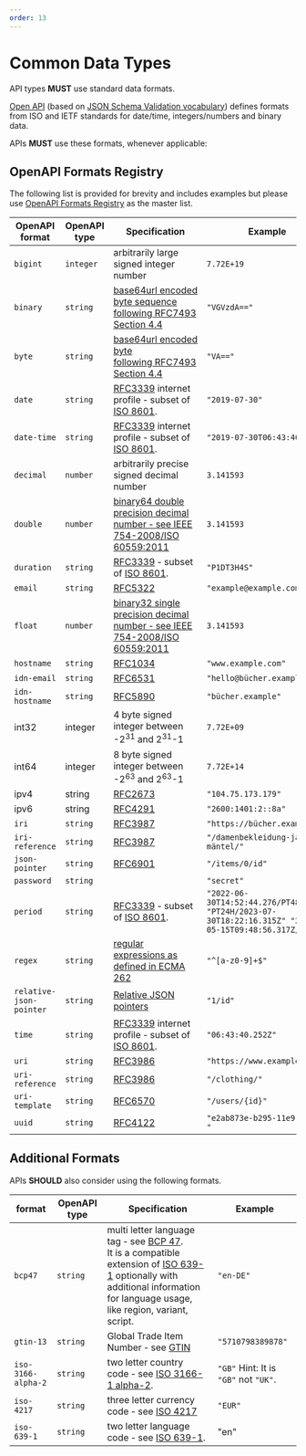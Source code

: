 ```yaml
---
order: 13
---
```


# Common Data Types

API types **MUST** use standard data formats.

[Open API][1] (based on [JSON Schema Validation vocabulary][2]) defines formats from ISO and IETF standards for date/time, integers/numbers and binary data.

APIs **MUST** use these formats, whenever applicable:

## OpenAPI Formats Registry

The following list is provided for brevity and includes examples but please use [OpenAPI Formats Registry][3] as the master list.

| OpenAPI format | OpenAPI type | Specification | Example |
| - | - | - | - |
| `bigint` | `integer` | arbitrarily large signed integer number | `7.72E+19` |
| `binary` | `string` | [base64url encoded byte sequence following RFC7493 Section 4.4][4] | `"VGVzdA=="` |
| `byte` | `string` | [base64url encoded byte following RFC7493 Section 4.4][4] | `"VA=="` |
| `date` | `string` | [RFC3339][5] internet profile - subset of [ISO 8601][6]. | `"2019-07-30"` |
| `date-time` | `string` | [RFC3339][5] internet profile - subset of [ISO 8601][6]. | `"2019-07-30T06:43:40.252Z"` |
| `decimal` | `number` | arbitrarily precise signed decimal number | `3.141593` |
| `double` | `number` | [binary64 double precision decimal number - see IEEE 754-2008/ISO 60559:2011][7] | `3.141593` |
| `duration` | `string` | [RFC3339][5] - subset of [ISO 8601][6]. | `"P1DT3H4S"` |
| `email` | `string` | [RFC5322][8] | `"example@example.com"` |
| `float` | `number` | [binary32 single precision decimal number - see IEEE 754-2008/ISO 60559:2011][7] | `3.141593` |
| `hostname` | `string` | [RFC1034][9] | `"www.example.com"` |
| `idn-email` | `string` | [RFC6531][10] | `"hello@bücher.example"` |
| `idn-hostname` | `string` | [RFC5890][11] | `"bücher.example"` |
| int32 | integer | 4 byte signed integer between -2<sup>31</sup> and 2<sup>31</sup>-1 | `7.72E+09` |
| int64 | integer | 8 byte signed integer between -2<sup>63</sup> and 2<sup>63</sup>-1 | `7.72E+14` |
| ipv4 | string | [RFC2673][12] | `"104.75.173.179"` |
| ipv6 | string | [RFC4291][13] | `"2600:1401:2::8a"` |
| `iri` | `string` | [RFC3987][14] | `"https://bücher.example/"` |
| `iri-reference` | `string` | [RFC3987][14] | `"/damenbekleidung-jacken-mäntel/"` |
| `json-pointer` | `string` | [RFC6901][15] | `"/items/0/id"` |
| `password` | `string` | | `"secret"` |
| `period` | `string` | [RFC3339][5] - subset of [ISO 8601][6]. | `"2022-06-30T14:52:44.276/PT48H" "PT24H/2023-07-30T18:22:16.315Z" "2024-05-15T09:48:56.317Z/.."` |
| `regex` | `string` | [regular expressions as defined in ECMA 262][16] | `"^[a-z0-9]+$"` |
| `relative-json-pointer` | `string` | [Relative JSON pointers][17] | `"1/id"` |
| `time` | `string` | [RFC3339][5] internet profile - subset of [ISO 8601][6]. | `"06:43:40.252Z"` |
| `uri` | `string` | [RFC3986][18] | `"https://www.example.com/"` |
| `uri-reference` | `string` | [RFC3986][18] | `"/clothing/"` |
| `uri-template` | `string` | [RFC6570][19] | `"/users/{id}"` |
| `uuid` | `string` | [RFC4122][20] | `"e2ab873e-b295-11e9-9c02-…​"` |

## Additional Formats

APIs **SHOULD** also consider using the following formats.

| format | OpenAPI type | Specification | Example |
| - | - | - | - |
| `bcp47` | `string` | multi letter language tag - see [BCP 47][21].<br>It is a compatible extension of [ISO 639-1][22] optionally with additional information for language usage, like region, variant, script. | `"en-DE"` |
| `gtin-13` | `string` | Global Trade Item Number - see [GTIN][23] | `"5710798389878"` |
| `iso-3166-alpha-2` | `string` | two letter country code - see [ISO 3166-1 alpha-2][24]. | `"GB"` Hint: It is `"GB"` not `"UK"`. |
| `iso-4217` | `string` | three letter currency code - see [ISO 4217][25] | `"EUR"` |
| `iso-639-1` | `string` | two letter language code - see [ISO 639-1][22]. | "en" |

[1]: https://github.com/OAI/OpenAPI-Specification/blob/main/versions/3.0.4.md#data-types
[2]: https://tools.ietf.org/html/draft-bhutton-json-schema-validation-00#section-7.3
[3]: https://spec.openapis.org/registry/format/
[4]: https://datatracker.ietf.org/doc/html/rfc7493#section-4.4
[5]: https://datatracker.ietf.org/doc/html/rfc3339
[6]: https://datatracker.ietf.org/doc/html/rfc3339#ref-ISO8601
[7]: https://en.wikipedia.org/wiki/IEEE_754
[8]: https://datatracker.ietf.org/doc/html/rfc5322
[9]: https://datatracker.ietf.org/doc/html/rfc1034
[10]: https://datatracker.ietf.org/doc/html/rfc6531
[11]: https://datatracker.ietf.org/doc/html/rfc5890
[12]: https://datatracker.ietf.org/doc/html/rfc2673
[13]: https://datatracker.ietf.org/doc/html/rfc4291
[14]: https://datatracker.ietf.org/doc/html/rfc3987
[15]: https://datatracker.ietf.org/doc/html/rfc6901
[16]: http://www.ecma-international.org/publications/files/ECMA-ST/Ecma-262.pdf
[17]: https://datatracker.ietf.org/doc/html/draft-handrews-relative-json-pointer
[18]: https://datatracker.ietf.org/doc/html/rfc3986
[19]: https://datatracker.ietf.org/doc/html/rfc6570
[20]: https://datatracker.ietf.org/doc/html/rfc4122
[21]: https://datatracker.ietf.org/doc/html/bcp47
[22]: https://en.wikipedia.org/wiki/List_of_ISO_639-1_codes
[23]: https://en.wikipedia.org/wiki/Global_Trade_Item_Number
[24]: https://en.wikipedia.org/wiki/ISO_3166-1_alpha-2
[25]: https://en.wikipedia.org/wiki/ISO_4217
